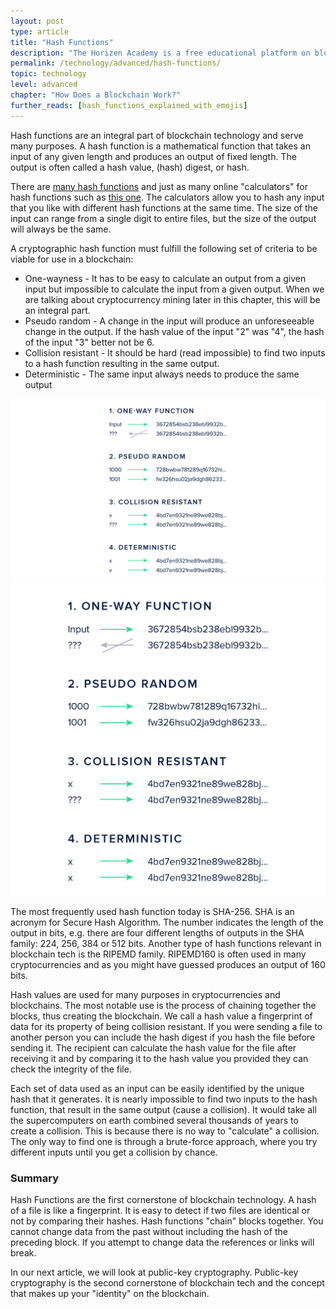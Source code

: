 ```yaml
---
layout: post
type: article
title: "Hash Functions"
description: "The Horizen Academy is a free educational platform on blockchain technology, cryptocurrency, and privacy. In this article, you learn why hash functions are an important part in every blockchain because they are used to verify the integrity of data."
permalink: /technology/advanced/hash-functions/
topic: technology
level: advanced
chapter: "How Does a Blockchain Work?"
further_reads: [hash_functions_explained_with_emojis]
---
```


Hash functions are an integral part of blockchain technology and serve many purposes. A hash function is a mathematical function that takes an input of any given length and produces an output of fixed length. The output is often called a hash value, (hash) digest, or hash.

There are [many hash functions](https://en.wikipedia.org/wiki/List_of_hash_functions) and just as many online "calculators" for hash functions such as [this one](https://www.fileformat.info/tool/hash.htm). The calculators allow you to hash any input that you like with different hash functions at the same time. The size of the input can range from a single digit to entire files, but the size of the output will always be the same.

A cryptographic hash function must fulfill the following set of criteria to be viable for use in a blockchain:

 - One-wayness - It has to be easy to calculate an output from a given input but impossible to calculate the input from a given output. When we are talking about cryptocurrency mining later in this chapter, this will be an integral part.
 - Pseudo random - A change in the input will produce an unforeseeable change in the output. If the hash value of the input "2" was "4", the hash of the input "3" better not be 6.
 - Collision resistant - It should be hard (read impossible) to find two inputs to a hash function resulting in the same output. 
 - Deterministic - The same input always needs to produce the same output

![Hash function](/assets/post_files/technology/advanced/hash-functions/hash_function_D.jpg)
![Hash function](/assets/post_files/technology/advanced/hash-functions/hash_function_M.jpg)



The most frequently used hash function today is SHA-256. SHA is an acronym for Secure Hash Algorithm. The number indicates the length of the output in bits, e.g. there are four different lengths of outputs in the SHA family: 224, 256, 384 or 512 bits. Another type of hash functions relevant in blockchain tech is the RIPEMD family. RIPEMD160 is often used in many cryptocurrencies and as you might have guessed produces an output of 160 bits.

Hash values are used for many purposes in cryptocurrencies and blockchains. The most notable use is the process of chaining together the blocks, thus creating the blockchain. We call a hash value a fingerprint of data for its property of being collision resistant. If you were sending a file to another person you can include the hash digest if you hash the file before sending it. The recipient can calculate the hash value for the file after receiving it and by comparing it to the hash value you provided they can check the integrity of the file.

Each set of data used as an input can be easily identified by the unique hash that it generates. It is nearly impossible to find two inputs to the hash function, that result in the same output (cause a collision). It would take all the supercomputers on earth combined several thousands of years to create a collision. This is because there is no way to "calculate" a collision. The only way to find one is through a brute-force approach, where you try different inputs until you get a collision by chance.

### Summary

Hash Functions are the first cornerstone of blockchain technology. A hash of a file is like a fingerprint. It is easy to detect if two files are identical or not by comparing their hashes. Hash functions "chain" blocks together. You cannot change data from the past without including the hash of the preceding block. If you attempt to change data the references or links will break.

In our next article, we will look at public-key cryptography. Public-key cryptography is the second cornerstone of blockchain tech and the concept that makes up your "identity" on the blockchain.

